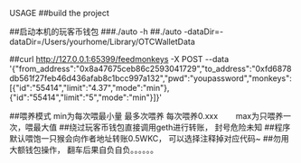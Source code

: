 USAGE
##build the project

##启动本机的玩客币钱包
###./auto -h
##./auto -dataDir=-dataDir=/Users/yourhome/Library/OTCWalletData


##curl http://127.0.0.1:65399/feedmonkeys -X POST --data '{"from_address":"0x8a47675ceb86c2593041729","to_address":"0xfd6878db561f27feb46d436afab8c1bcc997a132","pwd":"youpassword","monkeys":[{"id":"55414","limit":"4.37","mode":"min"},{"id":"55414","limit":"5","mode":"min"}]}'

##喂养模式 min为每次喂最小量 最多次喂养 每次喂养0.xxx
        max为只喂养一次，喂最大值
##绕过玩客币钱包直接调用geth进行转账， 封号危险未知
##程序默认喂饱一只猴会向作者地址转账0.5WKC， 可以选择注释掉对应代码~
##勿用大额钱包操作， 翻车后果自负自负。。。。。。


